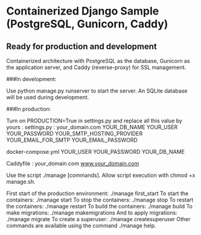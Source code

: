 # Containerized Django Sample (PostgreSQL, Gunicorn, Caddy)
## Ready for production and development

Containerized architecture with PostgreSQL as the database, Gunicorn as the application server, and Caddy (reverse-proxy) for SSL management.

###In development:

Use python manage.py runserver to start the server.
An SQLite database will be used during development.

###In production:

Turn on PRODUCTION=True in settings.py and replace all this value by yours :
settings.py :
your_domain.com
YOUR_DB_NAME
YOUR_USER
YOUR_PASSWORD
YOUR_SMTP_HOSTING_PROVIDER
YOUR_EMAIL_FOR_SMTP
YOUR_EMAIL_PASSWORD

docker-compose.yml
YOUR_USER
YOUR_PASSWORD
YOUR_DB_NAME

Caddyfile :
your_domain.com
www.your_domain.com

Use the script ./manage [commands].
Allow script execution with chmod +x manage.sh.

First start of the production environment: ./manage first_start
To start the containers: ./manage start
To stop the containers: ./manage stop
To restart the containers: ./manage restart
To build the containers: ./manage build
To make migrations: ./manage makemigrations
And to apply migrations: ./manage migrate
To create a superuser: ./manage createsuperuser
Other commands are available using the command ./manage help.
